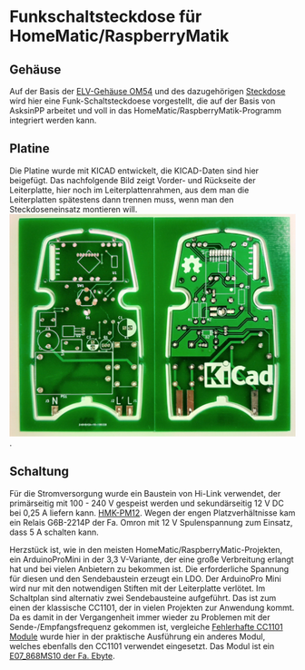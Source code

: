 # Funkschaltsteckdose für HomeMatic/RaspberryMatik

## Gehäuse
Auf der Basis der [ELV-Gehäuse OM54](https://de.elv.com/elv-design-stecker-steckdosen-gehaeuse-om-54-c-mit-tasterstoessel-und-led-leuchtfeld-083421)
und des dazugehörigen [Steckdose](https://de.elv.com/schutzkontakt-stecker-steckdosen-einsatz-ohne-sicherungshalter-083422) wird hier eine Funk-Schaltsteckdoese vorgestellt,
die auf der Basis von AsksinPP arbeitet und voll in das HomeMatic/RaspberryMatik-Programm integriert werden kann.

## Platine
Die Platine wurde mit KICAD entwickelt, die KICAD-Daten sind hier beigefügt.
Das nachfolgende Bild zeigt Vorder- und Rückseite der Leiterplatte, hier noch im Leiterplattenrahmen,
aus dem man die Leiterplatten spätestens dann trennen muss, wenn man den Steckdoseneinsatz montieren will.
![Leiterplatte](https://github.com/HMelzer/Schaltsteckdose/blob/master/Bilder/Platine.jpg).

## Schaltung
Für die Stromversorgung wurde ein Baustein von Hi-Link verwendet, der primärseitig mit 100 - 240 V gespeist werden und sekundärseitig 12 V DC bei 0,25 A liefern kann.
[HMK-PM12](https://de.aliexpress.com/item/32960181700.html?spm=a2g0s.9042311.0.0.19304c4d0xYQv4).
Wegen der engen Platzverhältnisse kam ein Relais G6B-2214P der Fa. Omron mit 12 V Spulenspannung zum Einsatz, dass 5 A schalten kann.<p/>
Herzstück ist, wie in den meisten HomeMatic/RaspberryMatic-Projekten, ein ArduinoProMini in der 3,3 V-Variante, der eine große Verbreitung erlangt hat und bei vielen Anbietern zu bekommen ist.
Die erforderliche Spannung für diesen und den Sendebaustein erzeugt ein LDO.
Der ArduinoPro Mini wird nur mit den notwendigen Stiften mit der Leiterplatte verlötet.
Im Schaltplan sind alternativ zwei Sendebausteine aufgeführt.
Das ist zum einen der klassische CC1101, der in vielen Projekten zur Anwendung kommt.
Da es damit in der Vergangenheit immer wieder zu Problemen mit der Sende-/Empfangsfrequenz gekommen ist, vergleiche [Fehlerhafte CC1101 Module](https://asksinpp.de/Grundlagen/FAQ/Fehlerhafte_CC1101.html)
wurde hier in der praktische Ausführung ein anderes Modul, welches ebenfalls den CC1101 verwendet eingesetzt.
Das Modul ist ein [E07_868MS10 der Fa. Ebyte](http://www.ebyte.com/en/product-view-news.aspx?id=180).

 

